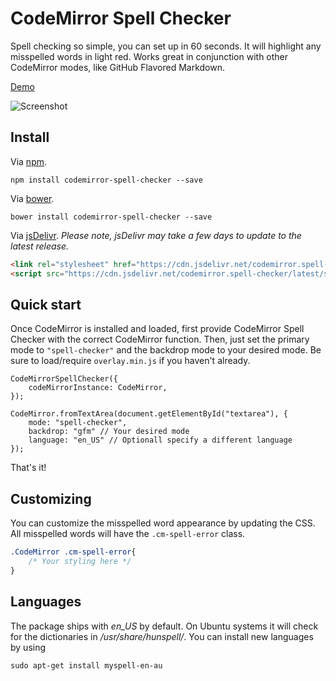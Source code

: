# CodeMirror Spell Checker
Spell checking so simple, you can set up in 60 seconds. It will highlight any misspelled words in light red. Works great in conjunction with other CodeMirror modes, like GitHub Flavored Markdown.

[Demo](http://nextstepwebs.github.io/codemirror-spell-checker/)

![Screenshot](http://i.imgur.com/7yb5Nne.png)

## Install

Via [npm](https://www.npmjs.com/package/codemirror-spell-checker).
```
npm install codemirror-spell-checker --save
```

Via [bower](https://www.bower.io).
```
bower install codemirror-spell-checker --save
```

Via [jsDelivr](https://www.jsdelivr.com/projects/codemirror.spell-checker). *Please note, jsDelivr may take a few days to update to the latest release.*

```HTML
<link rel="stylesheet" href="https://cdn.jsdelivr.net/codemirror.spell-checker/latest/spell-checker.min.css">
<script src="https://cdn.jsdelivr.net/codemirror.spell-checker/latest/spell-checker.min.js"></script>
```

## Quick start
Once CodeMirror is installed and loaded, first provide CodeMirror Spell Checker with the correct CodeMirror function. Then, just set the primary mode to `"spell-checker"` and the backdrop mode to your desired mode. Be sure to load/require `overlay.min.js` if you haven't already.

```JS
CodeMirrorSpellChecker({
	codeMirrorInstance: CodeMirror,
});

CodeMirror.fromTextArea(document.getElementById("textarea"), {
	mode: "spell-checker",
	backdrop: "gfm" // Your desired mode
	language: "en_US" // Optionall specify a different language
});
```

That's it!

## Customizing
You can customize the misspelled word appearance by updating the CSS. All misspelled words will have the `.cm-spell-error` class.

```CSS
.CodeMirror .cm-spell-error{
	/* Your styling here */
}
```

## Languages

The package ships with *en_US* by default. On Ubuntu systems it will check for
the dictionaries in */usr/share/hunspell/*. You can install new languages by
using

```
sudo apt-get install myspell-en-au
```
